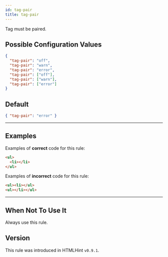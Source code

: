 ```yaml
---
id: tag-pair
title: tag-pair
---
```


Tag must be paired.

## Possible Configuration Values

```json
{
  "tag-pair": "off",
  "tag-pair": "warn",
  "tag-pair": "error",
  "tag-pair": ["off"],
  "tag-pair": ["warn"],
  "tag-pair": ["error"]
}
```

## Default

```json
{ "tag-pair": "error" }
```

---

## Examples

Examples of **correct** code for this rule:

```html
<ul>
  <li></li>
</ul>
```

Examples of **incorrect** code for this rule:

<!-- prettier-ignore -->
```html
<ul><li></ul>
<ul></li></ul>
```

---

## When Not To Use It

Always use this rule.

## Version

This rule was introduced in HTMLHint `v0.9.1`.
